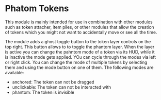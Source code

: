 # Phatom Tokens
This module is mainly intended for use in combination with other modules such as token attacher, item piles, or other modules that allow the creation of tokens which you might not want to accidentally move or see all the time.

The module adds a ghost toggle button to the token layer controls on the top right. This button allows to to toggle the phantom layer. When the layer is active you can change the pahntom mode of a token via its HUD, while it is inactive the mode gets applied. YOu can cycle through the modes via left or right click. You can change the mode of multiple tokens by selecting them and using the mode button on one of them.
The following modes are available:
- anchored: The token can not be dragged
- unclickable: The token can not be interacted with
- phantom: The token is invisible
